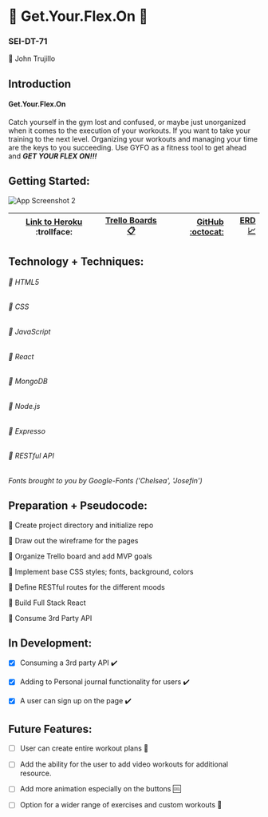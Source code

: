# :muscle: Get.Your.Flex.On :punch:

### SEI-DT-71

:large_blue_circle: John Trujillo 


## Introduction

#### Get.Your.Flex.On ####
Catch yourself in the gym lost and confused, or maybe just unorganized when it comes to the execution of your workouts. If you want to take your training to the next level. Organizing your workouts and managing your time are the keys to you succeeding. Use GYFO as a fitness tool to get ahead and ***GET YOUR FLEX ON!!!***


## Getting Started:

![App Screenshot 2](https://i.imgur.com/RCeJlTo.jpg)

| [Link to Heroku](https://getyourflexon.herokuapp.com/) :trollface: | [Trello Boards :clipboard:](https://trello.com/b/YJsBaOtU/gyfo) | [GitHub :octocat:](https://github.com/amriikk/gyfo.git/) | [ERD :chart_with_upwards_trend:](https://https://app.diagrams.net/#G17JIUN5qrj5ayM6mCNSgtZdq2UAfgV450/) |
| ------------- |:-------------:| -----:|-----:|


## Technology + Techniques: 

###### :small_blue_diamond: HTML5

###### :small_blue_diamond: CSS

###### :small_blue_diamond: JavaScript

###### :small_blue_diamond: React

###### :small_blue_diamond: MongoDB

###### :small_blue_diamond: Node.js

###### :small_blue_diamond: Expresso

###### :small_blue_diamond: RESTful API


*Fonts brought to you by Google-Fonts ('Chelsea', 'Josefin')*



## Preparation + Pseudocode:

:thought_balloon: Create project directory and initialize repo

:thought_balloon: Draw out the wireframe for the pages

:thought_balloon: Organize Trello board and add MVP goals

:thought_balloon: Implement base CSS styles; fonts, background, colors

:thought_balloon: Define RESTful routes for the different moods

:thought_balloon: Build Full Stack React

:thought_balloon: Consume 3rd Party API

## In Development:

- [x] Consuming a 3rd party API :heavy_check_mark:

- [x] Adding to Personal journal functionality for users :heavy_check_mark:

- [x] A user can sign up on the page :heavy_check_mark:

## Future Features:

- [ ] User can create entire workout plans :busts_in_silhouette:

- [ ] Add the ability for the user to add video workouts for additional resource.

- [ ] Add more animation especially on the buttons :cool:

- [ ] Option for a wider range of exercises and custom workouts :white_square_button:



